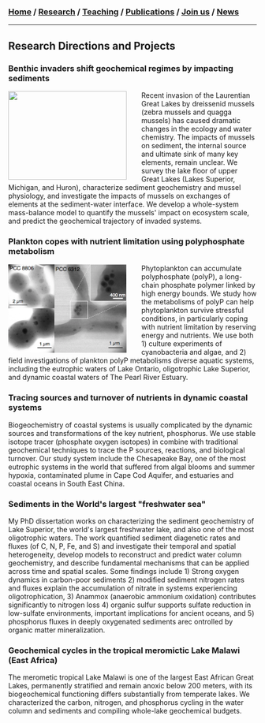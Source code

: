 ### [**Home**](README.md)  /  [**Research**](Research.md)  /  [**Teaching**](Teaching.md)   /  [**Publications**](Publications.md)  /  [**Join us**](Joinus.md)  /  [**News**](News.md) 
---

## Research Directions and Projects 

### Benthic invaders shift geochemical regimes by impacting sediments 
<img align="left" style="float: left; padding-right: 30px;" src="./mussels.png" width="240" height="180"> Recent invasion of the Laurentian Great Lakes by dreissenid mussels (zebra mussels and quagga mussels) has caused dramatic changes in the ecology and water chemistry. The impacts of mussels on sediment, the internal source and ultimate sink of many key elements, remain unclear. We survey the lake floor of upper Great Lakes (Lakes Superior, Michigan, and Huron), characterize sediment geochemistry and mussel physiology, and investigate the impacts of mussels on  exchanges of elements at the sediment-water interface. We develop a whole-system mass-balance model to quantify the mussels' impact on ecosystem scale, and predict the geochemical trajectory of invaded systems.

### Plankton copes with nutrient limitation using polyphosphate metabolism 
<img align="left" style="float: left; padding-right: 30px;" src="./polyp.png" width="240" height="180"> Phytoplankton can accumulate polyphosphate (polyP), a long-chain phosphate polymer linked by high energy bounds. We study how the metabolisms of polyP can help phytoplankton survive stressful conditions, in particularly coping with nutrient limitation by reserving energy and nutrients. We use both 1) culture experiments of cyanobacteria and algae, and 2) field investigations of plankton polyP metabolisms diverse aquatic systems, including the eutrophic waters of Lake Ontario, oligotrophic Lake Superior, and dynamic coastal waters of The Pearl River Estuary. 

### Tracing sources and turnover of nutrients in dynamic coastal systems
Biogeochemistry of coastal systems is usually complicated by the dynamic sources and transformations of the key nutrient, phosphorus. We use stable isotope tracer (phosphate oxygen isotopes) in combine with traditional geochemical techniques to trace the P sources, reactions, and biological turnover. Our study system include the Chesapeake Bay, one of the most eutrophic systems in the world that suffered from algal blooms and summer hypoxia, contaminated plume in Cape Cod Aquifer, and estuaries and coastal oceans in South East China. 

### Sediments in the World's largest "freshwater sea" 
My PhD dissertation works on characterizing the sediment geochemistry of Lake Superior, the world's largest freshwater lake, and also one of the most oligotrophic waters. The work quantified sediment diagenetic rates and fluxes (of C, N, P, Fe, and S) and investigate their temporal and spatial heterogeneity, develop models to reconstruct and predict water column geochemistry, and describe fundamental mechanisms that can be applied across time and spatial scales.
Some findings include 1) Strong oxygen dynamics in carbon-poor sediments 2) modified sediment nitrogen rates and fluxes explain the accumulation of nitrate in systems experiencing oligotrophication, 3) Anammox (anaerobic ammonium oxidation) contributes significantly to nitrogen loss 4) organic sulfur supports sulfate reduction in low-sulfate environments, important implications for ancient oceans, and 5) phosphorus fluxes in deeply oxygenated sediments arec ontrolled by organic matter mineralization.  

### Geochemical cycles in the tropical meromictic Lake Malawi (East Africa)
The merometic tropical Lake Malawi is one of the largest East African Great Lakes, permanently stratified and remain anoxic below 200 meters, with its biogeochemical functioning differs substantially from temperate lakes. We characterized the carbon, nitrogen, and phosphorus cycling in the water column and sediments and compiling whole-lake geochemical budgets. 

